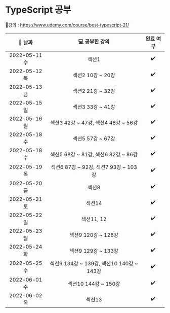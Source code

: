 # TypeScript 공부

:link:강의 : https://www.udemy.com/course/best-typescript-21/

| :calendar: 날짜 |          :computer: 공부한 강의           |     완료 여부      |
| :-------------: | :---------------------------------------: | :----------------: |
|  2022-05-11 수  |                   섹션1                   | :heavy_check_mark: |
|  2022-05-12 목  |             섹션2 10강 ~ 20강             | :heavy_check_mark: |
|  2022-05-13 금  |             섹션2 21강 ~ 32강             | :heavy_check_mark: |
|  2022-05-15 일  |             섹션3 33강 ~ 41강             | :heavy_check_mark: |
|  2022-05-16 월  |   섹션3 42강 ~ 47강, 섹션4 48강 ~ 56강    | :heavy_check_mark: |
|  2022-05-18 수  |             섹션5 57강 ~ 67강             | :heavy_check_mark: |
|  2022-05-18 수  |   섹션5 68강 ~ 81강, 섹션6 82강 ~ 86강    | :heavy_check_mark: |
|  2022-05-19 목  |   섹션6 87강 ~ 92강, 섹션7 93강 ~ 103강   | :heavy_check_mark: |
|  2022-05-20 금  |                   섹션8                   | :heavy_check_mark: |
|  2022-05-21 토  |                  섹션14                   | :heavy_check_mark: |
|  2022-05-22 일  |                섹션11, 12                 | :heavy_check_mark: |
|  2022-05-23 월  |            섹션9 120강 ~ 128강            | :heavy_check_mark: |
|  2022-05-24 화  |            섹션9 129강 ~ 133강            | :heavy_check_mark: |
|  2022-05-25 수  | 섹션9 134강 ~ 139강, 섹션10 140강 ~ 143강 | :heavy_check_mark: |
|  2022-06-01 수  |           섹션10 144강 ~ 150강            | :heavy_check_mark: |
|  2022-06-02 목  |                  섹션13                   | :heavy_check_mark: |
